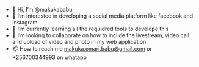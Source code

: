 - 👋 Hi, I’m @makukababu
- 👀 I’m interested in developing a social media platform like facebook and instagram
- 🌱 I’m currently learning all the requidred tools to develope this
- 💞️ I’m looking to collaborate on how to inclide the livestream, video call and upload of video and photo in my web application
- 📫 How to reach me makuka.omari.babu@gmail.com or +256700344993 on whatapp

<!---
makukababu/makukababu is a ✨ special ✨ repository because its `README.md` (this file) appears on your GitHub profile.
You can click the Preview link to take a look at your changes.
--->
